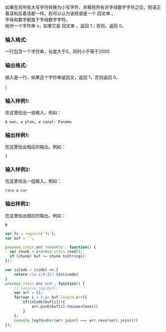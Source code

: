 如果在将所有大写字符转换为小写字符、并移除所有非字母数字字符之后，短语正着读和反着读都一样。则可以认为该短语是一个 回文串 。\
字母和数字都属于字母数字字符。\
给你一个字符串 s，如果它是 回文串 ，返回 1；否则，返回 0。

### **输入格式:**

一行包含一个字符串，长度大于0、同时小于等于2000

### **输出格式:**

输入是一行，如果这个字符串是回文，返回 1，否则返回 0。

\


### **输入样例1:**

在这里给出一组输入。例如：

```in
A man, a plan, a canal: Panama
```

### **输出样例1:**

在这里给出相应的输出。例如：

```out
1
```

### **输入样例2:**

在这里给出一组输入。例如：

```in
race a car
```

### **输出样例2:**

在这里给出相应的输出。例如：

```out
0
```



```js
var fs = require('fs');
var buf = '';

process.stdin.on('readable', function() {
  var chunk = process.stdin.read();
  if (chunk) buf += chunk.toString();
});

var isCode = (code) => {
    return /[a-z|A-Z]/.test(code)
}
process.stdin.on('end', function() {
    // console.log(buf);
    var arr = [];
    for(var i = 0;i< buf.length;i++){
        if(isCode(buf[i])){
            arr.push(buf[i].toLowerCase())
        }
    };
    console.log(Number(arr.join() === arr.reverse().join()))
});
```